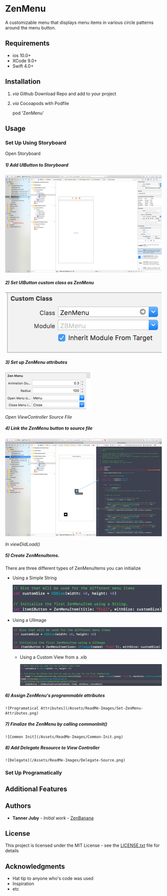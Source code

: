 # ZenMenu

A customizable menu that displays menu items in various circle patterns around the menu button.

## Requirements

* ios 10.0+
* XCode 9.0+
* Swift 4.0+

## Installation

1) *via* Github
	Download Repo and add to your project

2) *via* Cocoapods with Podfile
	
	pod 'ZenMenu'
	

## Usage


### Set Up Using Storyboard


Open Storyboard 

##### 1) Add UIButton to Storyboard

![Add UIButton](/Assets/ReadMe-Images/Add-UIButton-To-SB.png)


##### 2) Set UIButton custom class as ZenMenu

![Set as ZenMenu](/Assets/ReadMe-Images/Set-Button-As-ZenMenu.png)


##### 3) Set up ZenMenu attributes

![Set Attributes](/Assets/ReadMe-Images/Set-ZenMenu-Attributes-SB.png)


*Open ViewController Source File*


##### 4) Link the ZenMenu button to source file

![Link to source file](/Assets/ReadMe-Images/set-ZenMenu-As-UIOutlet.png)


*In viewDidLoad()*


##### 5) Create ZenMenuItems. 
    
There are three different types of ZenMenuItems you can initialize
	
  * Using a Simple String
  
	![Simple String Item](/Assets/ReadMe-Images/Init-ZenMenuItem-As-String.png)	
	
	
* Using a UIImage

	![UImage Item](/Assets/ReadMe-Images/Init-ZenMenuItem-As-Image.png)
	
	
  * Using a Custom View from a .xib

	![Custom View Item](/Assets/ReadMe-Images/Init-ZenMenuItem-As-Custom.png)
	

##### 6) Assign ZenMenu's programmable attributes

	![Programatical Attributes](/Assets/ReadMe-Images/Set-ZenMenu-Attributes.png)
	
	
##### 7) Finalize the ZenMenu by calling commonInit()

	![Common Init](/Assets/ReadMe-Images/Common-Init.png)


##### 8) Add Delegate Resource to View Controller
	
	![Delegate](/Assets/ReadMe-Images/Delegate-Source.png)


### Set Up Programatically


## Additional Features


## Authors

* **Tanner Juby** - *Initial work* - [ZenBanana](https://github.com/ZenBanana)


## License

This project is licensed under the MIT License - see the [LICENSE.txt](LICENSE.txt) file for details


## Acknowledgments

* Hat tip to anyone who's code was used
* Inspiration
* etc
